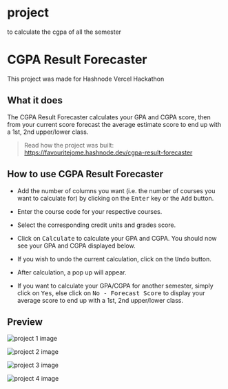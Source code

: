 # project
to calculate the cgpa of all the semester
# CGPA Result Forecaster

This project was made for Hashnode Vercel Hackathon

## What it does

The CGPA Result Forecaster calculates your GPA and CGPA score, then from your current score forecast the average estimate score to end up with a 1st, 2nd upper/lower class.

> Read how the project was built: https://favouritejome.hashnode.dev/cgpa-result-forecaster

## How to use CGPA Result Forecaster

- Add the number of columns you want (i.e. the
  number of courses you want to calculate for) by clicking on
  the <kbd>Enter</kbd> key or the <kbd>Add</kbd> button.

- Enter the course code for your respective
  courses.

- Select the corresponding credit units and
  grades score.

- Click on <kbd>Calculate</kbd> to calculate
  your GPA and CGPA. You should now see your GPA and CGPA
  displayed below.

- If you wish to undo the current calculation, click on the
  <kbd>Undo</kbd> button.

- After calculation, a pop up will appear.

- If you want to calculate your GPA/CGPA for
  another semester, simply click on <kbd>Yes</kbd>, else
  click on <kbd>No - Forecast Score</kbd> to display your average score to
  end up with a 1st, 2nd upper/lower class.

## Preview

![project 1 image](https://jomefavourite.github.io/Images/project1.png)

![project 2 image](https://jomefavourite.github.io/Images/project2.png)

![project 3 image](https://jomefavourite.github.io/Images/project3.png)

![project 4 image](https://jomefavourite.github.io/Images/project4.1.png)
